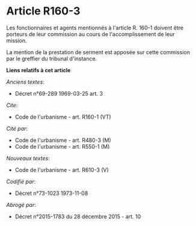 # Article R160-3

Les fonctionnaires et agents mentionnés à l'article R. 160-1 doivent être porteurs de leur commission au cours de
l'accomplissement de leur mission. 

La mention de la prestation de serment est apposée sur cette commission par le greffier du tribunal d'instance.

**Liens relatifs à cet article**

_Anciens textes_:

  - Décret n°69-289 1969-03-25 art. 3

_Cite_:

  - Code de l'urbanisme - art. R160-1 (VT)

_Cité par_:

  - Code de l'urbanisme - art. R480-3 (M)
  - Code de l'urbanisme - art. R550-1 (M)

_Nouveaux textes_:

  - Code de l'urbanisme - art. R610-3 (V)

_Codifié par_:

  - Décret n°73-1023 1973-11-08

_Abrogé par_:

  - Décret n°2015-1783 du 28 décembre 2015 - art. 10
